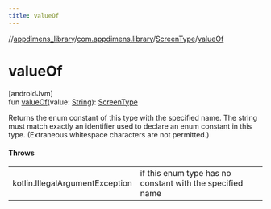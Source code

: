 ```yaml
---
title: valueOf
---
```

//[appdimens_library](../../../index.html)/[com.appdimens.library](../index.html)/[ScreenType](index.html)/[valueOf](value-of.html)



# valueOf



[androidJvm]\
fun [valueOf](value-of.html)(value: [String](https://kotlinlang.org/api/core/kotlin-stdlib/kotlin/-string/index.html)): [ScreenType](index.html)



Returns the enum constant of this type with the specified name. The string must match exactly an identifier used to declare an enum constant in this type. (Extraneous whitespace characters are not permitted.)



#### Throws


| | |
|---|---|
| kotlin.IllegalArgumentException | if this enum type has no constant with the specified name |



